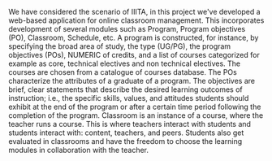 We have considered the scenario of IIITA, in this project we've developed a web-based application for online classroom management. This incorporates development of several modules such as Program, Program objectives (PO), Classroom, Schedule, etc. A program is constructed, for instance, by specifying the broad area of study, the type (UG/PG), the program objectives (POs), NUMERIC of credits, and a list of courses categorized for example as core, technical electives and non technical electives. The courses are chosen from a catalogue of courses database. The POs characterize the attributes of a graduate of a program. The objectives are brief, clear statements that describe the desired learning outcomes of instruction; i.e., the specific skills, values, and attitudes students should exhibit at the end of the program or after a certain time period following the completion of the program. Classroom is an instance of a course, where the teacher runs a course. This is where teachers interact with students and students interact with: content, teachers, and peers. Students also get evaluated in classrooms and have the freedom to choose the learning modules in collaboration with the teacher.
